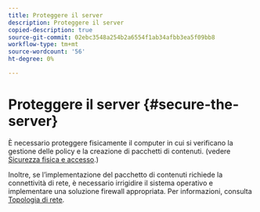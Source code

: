 ```yaml
---
title: Proteggere il server
description: Proteggere il server
copied-description: true
source-git-commit: 02ebc3548a254b2a6554f1ab34afbb3ea5f09bb8
workflow-type: tm+mt
source-wordcount: '56'
ht-degree: 0%

---
```


# Proteggere il server {#secure-the-server}

È necessario proteggere fisicamente il computer in cui si verificano la gestione delle policy e la creazione di pacchetti di contenuti. (vedere [Sicurezza fisica e accesso](../../aaxs-secure-deployment-guidelines/physical-sec-and-access.md).)

Inoltre, se l’implementazione del pacchetto di contenuti richiede la connettività di rete, è necessario irrigidire il sistema operativo e implementare una soluzione firewall appropriata. Per informazioni, consulta [Topologia di rete](../../aaxs-secure-deployment-guidelines/overview/network-topology.md).
